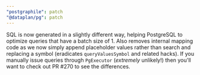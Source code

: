 ```yaml
---
"postgraphile": patch
"@dataplan/pg": patch
---
```


SQL is now generated in a slightly different way, helping PostgreSQL to optimize
queries that have a batch size of 1. Also removes internal mapping code as we
now simply append placeholder values rather than search and replacing a symbol
(eradicates `queryValuesSymbol` and related hacks). If you manually issue
queries through `PgExecutor` (_extremely_ unlikely!) then you'll want to check
out PR #270 to see the differences.
